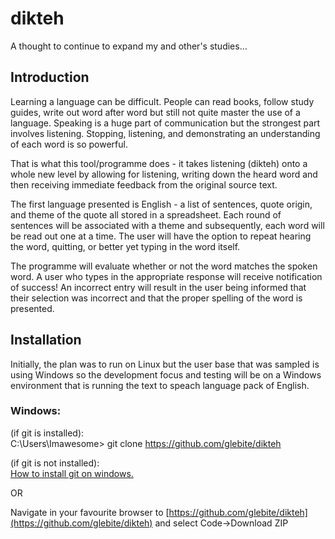 # dikteh  
A thought to continue to expand my and other's studies...  

## Introduction  
Learning a language can be difficult.  People can read books, follow study guides, write out word after word but still not quite master the use of a language.  Speaking is a huge part of communication but the strongest part involves listening.  Stopping, listening, and demonstrating an understanding of each word is so powerful.  

That is what this tool/programme does - it takes listening (dikteh) onto a whole new level by allowing for listening, writing down the heard word and then receiving immediate feedback from the original source text.  

The first language presented is English - a list of sentences, quote origin, and theme of the quote all stored in a spreadsheet.  Each round of sentences will be associated with a theme and subsequently, each word will be read out one at a time.  The user will have the option to repeat hearing the word, quitting, or better yet typing in the word itself.  

The programme will evaluate whether or not the word matches the spoken word.  A user who types in the appropriate response will receive notification of success!  An incorrect entry will result in the user being informed that their selection was incorrect and that the proper spelling of the word is presented.  

## Installation  
Initially, the plan was to run on Linux but the user base that was sampled is using Windows so the development focus and testing will be on a Windows environment that is running the text to speach language pack of English.  

### Windows:  
(if git is installed):  
C:\Users\Imawesome> git clone https://github.com/glebite/dikteh  

(if git is not installed):  
[How to install git on windows.](https://phoenixnap.com/kb/how-to-install-git-windows)  

OR  

Navigate in your favourite browser to [https://github.com/glebite/dikteh](https://github.com/glebite/dikteh) and select Code->Download ZIP




